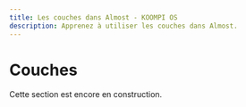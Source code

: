 ```yaml
---
title: Les couches dans Almost - KOOMPI OS
description: Apprenez à utiliser les couches dans Almost.
---
```


# Couches

Cette section est encore en construction.
